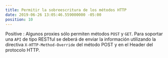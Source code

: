 ```yaml
---
title: Permitir la sobreescritura de los métodos HTTP
date: 2019-06-26 13:05:46.559000000 -05:00
position: 10
---
```



Positive
: Algunos proxies sólo permiten métodos `POST` y `GET`. Para soportar una `API` de tipo RESTful se deberá de enviar la información utilizando la directiva `X-HTTP-Method-Override` del método POST y en el Header del protocolo HTTP.
